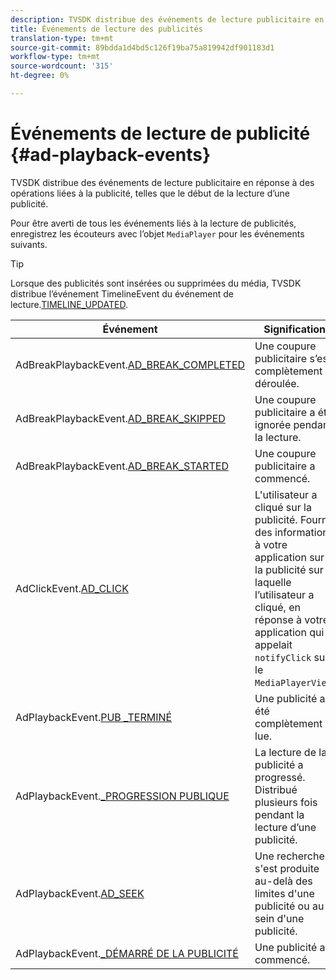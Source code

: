 ```yaml
---
description: TVSDK distribue des événements de lecture publicitaire en réponse à des opérations liées à la publicité, telles que le début de la lecture d’une publicité.
title: Événements de lecture des publicités
translation-type: tm+mt
source-git-commit: 89bdda1d4bd5c126f19ba75a819942df901183d1
workflow-type: tm+mt
source-wordcount: '315'
ht-degree: 0%

---
```



# Événements de lecture de publicité {#ad-playback-events}

TVSDK distribue des événements de lecture publicitaire en réponse à des opérations liées à la publicité, telles que le début de la lecture d’une publicité.

Pour être averti de tous les événements liés à la lecture de publicités, enregistrez les écouteurs avec l’objet `MediaPlayer` pour les événements suivants.

>[!TIP]
>
>Lorsque des publicités sont insérées ou supprimées du média, TVSDK distribue l’événement TimelineEvent du événement de lecture.[TIMELINE_UPDATED](https://help.adobe.com/en_US/primetime/api/psdk/asdoc-dhls_1.4/com/adobe/mediacore/events/TimelineEvent.html#TIMELINE_UPDATED).

| Événement | Signification |
|---|---|
| AdBreakPlaybackEvent.[AD_BREAK_COMPLETED](https://help.adobe.com/en_US/primetime/api/psdk/asdoc-dhls_1.4/com/adobe/mediacore/events/AdBreakPlaybackEvent.html#AD_BREAK_COMPLETED) | Une coupure publicitaire s’est complètement déroulée. |
| AdBreakPlaybackEvent.[AD_BREAK_SKIPPED](https://help.adobe.com/en_US/primetime/api/psdk/asdoc-dhls_1.4/com/adobe/mediacore/events/AdBreakPlaybackEvent.html#AD_BREAK_SKIPPED) | Une coupure publicitaire a été ignorée pendant la lecture. |
| AdBreakPlaybackEvent.[AD_BREAK_STARTED](https://help.adobe.com/en_US/primetime/api/psdk/asdoc-dhls_1.4/com/adobe/mediacore/events/AdBreakPlaybackEvent.html#AD_BREAK_STARTED) | Une coupure publicitaire a commencé. |
| AdClickEvent.[AD_CLICK](https://help.adobe.com/en_US/primetime/api/psdk/asdoc-dhls_1.4/com/adobe/mediacore/events/AdClickEvent.html#AD_CLICK) | L&#39;utilisateur a cliqué sur la publicité. Fournit des informations à votre application sur la publicité sur laquelle l’utilisateur a cliqué, en réponse à votre application qui appelait `notifyClick` sur le `MediaPlayerView`. |
| AdPlaybackEvent.[PUB _TERMINÉ](https://help.adobe.com/en_US/primetime/api/psdk/asdoc-dhls_1.4/com/adobe/mediacore/events/AdPlaybackEvent.html#AD_COMPLETED) | Une publicité a été complètement lue. |
| AdPlaybackEvent.[_PROGRESSION PUBLIQUE](https://help.adobe.com/en_US/primetime/api/psdk/asdoc-dhls_1.4/com/adobe/mediacore/events/AdPlaybackEvent.html#AD_PROGRESS) | La lecture de la publicité a progressé. Distribué plusieurs fois pendant la lecture d’une publicité. |
| AdPlaybackEvent.[AD_SEEK](https://help.adobe.com/en_US/primetime/api/psdk/asdoc-dhls_1.4/com/adobe/mediacore/events/AdPlaybackEvent.html#AD_STARTED) | Une recherche s&#39;est produite au-delà des limites d&#39;une publicité ou au sein d&#39;une publicité. |
| AdPlaybackEvent.[_DÉMARRÉ DE LA PUBLICITÉ](https://help.adobe.com/en_US/primetime/api/psdk/asdoc-dhls_1.4/com/adobe/mediacore/events/AdPlaybackEvent.html#AD_STARTED) | Une publicité a commencé. |